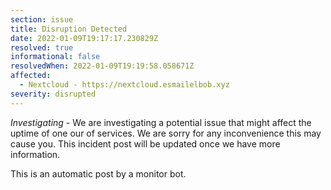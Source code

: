 ```yaml
---
section: issue
title: Disruption Detected
date: 2022-01-09T19:17:17.230829Z
resolved: true
informational: false
resolvedWhen: 2022-01-09T19:19:58.058671Z
affected:
  - Nextcloud - https://nextcloud.esmailelbob.xyz
severity: disrupted
---
```

*Investigating* - We are investigating a potential issue that might affect the uptime of one our of services. We are sorry for any inconvenience this may cause you. This incident post will be updated once we have more information.

This is an automatic post by a monitor bot.
        